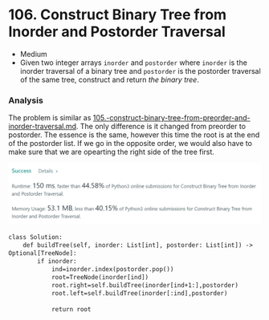# 106. Construct Binary Tree from Inorder and Postorder Traversal

* Medium
* Given two integer arrays `inorder` and `postorder` where `inorder` is the inorder traversal of a binary tree and `postorder` is the postorder traversal of the same tree, construct and return _the binary tree_.

### Analysis&#x20;

The problem is similar as [105.-construct-binary-tree-from-preorder-and-inorder-traversal.md](105.-construct-binary-tree-from-preorder-and-inorder-traversal.md "mention"). The only difference is it changed from preorder to postorder. The essence is the same, however this time the root is at the end of the postorder list. If we go in the opposite order, we would also have to make sure that we are opearting the right side of the tree first.&#x20;

![](<../.gitbook/assets/image (15) (1) (1) (1) (1).png>)

```
class Solution:
    def buildTree(self, inorder: List[int], postorder: List[int]) -> Optional[TreeNode]:
        if inorder:
            ind=inorder.index(postorder.pop())
            root=TreeNode(inorder[ind])
            root.right=self.buildTree(inorder[ind+1:],postorder)
            root.left=self.buildTree(inorder[:ind],postorder)
            
            return root
```

